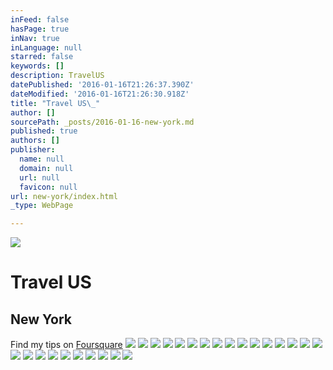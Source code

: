 ```yaml
---
inFeed: false
hasPage: true
inNav: true
inLanguage: null
starred: false
keywords: []
description: TravelUS
datePublished: '2016-01-16T21:26:37.390Z'
dateModified: '2016-01-16T21:26:30.918Z'
title: "Travel US\_"
author: []
sourcePath: _posts/2016-01-16-new-york.md
published: true
authors: []
publisher:
  name: null
  domain: null
  url: null
  favicon: null
url: new-york/index.html
_type: WebPage

---
```

![](https://the-grid-user-content.s3-us-west-2.amazonaws.com/d7d05e5c-8f0b-46b8-be48-cef3658fd1ce.jpg)

# Travel US 

## New York

Find my tips on [Foursquare][0]
![](https://s3-us-west-2.amazonaws.com/the-grid-img/p/beebf6297361ddd473de625521626ce7b594ef51.jpg)
![](https://the-grid-user-content.s3-us-west-2.amazonaws.com/36213f5c-449c-4821-9ce7-6c8b1273e650.jpg)
![](https://the-grid-user-content.s3-us-west-2.amazonaws.com/45c85641-f595-403c-b905-d3e4701c7ace.jpg)
![](https://the-grid-user-content.s3-us-west-2.amazonaws.com/272671f9-baa2-481f-a734-ab4eec00a3c0.jpg)
![](https://s3-us-west-2.amazonaws.com/the-grid-img/p/51b9e3b20dc1cc8a7876f12f091c02d89e7b19ce.jpg)
![](https://the-grid-user-content.s3-us-west-2.amazonaws.com/17e966a6-2124-4e0b-9da7-05b2c1643d5b.jpg)
![](https://s3-us-west-2.amazonaws.com/the-grid-img/p/08e77d7b5e6bccfcbbc0011e31a5c06d015a23b0.jpg)
![](https://the-grid-user-content.s3-us-west-2.amazonaws.com/de209037-b882-461e-b5b8-0f1507b6117c.jpg)
![](https://s3-us-west-2.amazonaws.com/the-grid-img/p/20c91051f34c79f79ab06eb8c4a596ccf5f7cd7e.jpg)
![](https://s3-us-west-2.amazonaws.com/the-grid-img/p/95f2813d6325e1c5b0dc865e9c8b8183e7576e7b.jpg)
![](https://the-grid-user-content.s3-us-west-2.amazonaws.com/5e90e5d2-e4d0-4228-baf0-cf9ddc8fd20b.jpg)
![](https://s3-us-west-2.amazonaws.com/the-grid-img/p/2a0fa2686c3ebebb014bd1fea3652e51e0d9a3c2.jpg)
![](https://s3-us-west-2.amazonaws.com/the-grid-img/p/991fd2365376e3dfb9330a12dd6ddb9c215adb20.jpg)
![](https://s3-us-west-2.amazonaws.com/the-grid-img/p/0fd1dc761b18f43fc10456e3c54511d540cbc5eb.jpg)
![](https://s3-us-west-2.amazonaws.com/the-grid-img/p/2e0b5ab2d324e23f4561158949997ba471312fd4.jpg)
![](https://the-grid-user-content.s3-us-west-2.amazonaws.com/748d53b4-e164-4823-980b-5fa0a8c5c236.jpg)
![](https://s3-us-west-2.amazonaws.com/the-grid-img/p/a4506834e496c849fd3e3e885097dcc7af42e20c.jpg)
![](https://the-grid-user-content.s3-us-west-2.amazonaws.com/f74f731e-a58d-4504-b912-2525c34d3100.jpg)
![](https://s3-us-west-2.amazonaws.com/the-grid-img/p/9c9c8e9ab2350b83867a8a8c48b7acc9e98e2463.jpg)
![](https://s3-us-west-2.amazonaws.com/the-grid-img/p/1deb95826784f4af6d2883ef9020f355f5b2d6d8.jpg)
![](https://s3-us-west-2.amazonaws.com/the-grid-img/p/b6395606ee11ec2e494f8699d016038e6a62cc4b.jpg)
![](https://s3-us-west-2.amazonaws.com/the-grid-img/p/2f1964e7e514eedcc06c28511a5729611b450c0e.jpg)
![](https://the-grid-user-content.s3-us-west-2.amazonaws.com/8163e929-bc96-473f-9530-b31c16c0b5df.jpg)
![](https://s3-us-west-2.amazonaws.com/the-grid-img/p/41c22444e16233d483907f1f431d8850d9326039.jpg)
![](https://the-grid-user-content.s3-us-west-2.amazonaws.com/6ffebfa5-e7c1-41dd-a6c0-6afa29f3f289.jpg)
![](https://s3-us-west-2.amazonaws.com/the-grid-img/p/a4e9be478ad42b8924d36eec3bc83d463de3931d.jpg)

[0]: https://de.foursquare.com/skylinelady/list/nyc